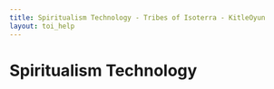 ```yaml
---
title: Spiritualism Technology - Tribes of Isoterra - KitleOyun
layout: toi_help
---
```


<h1 class="h1">Spiritualism Technology</h1>
